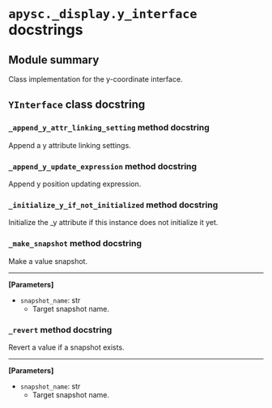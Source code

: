 # `apysc._display.y_interface` docstrings

## Module summary

Class implementation for the y-coordinate interface.

## `YInterface` class docstring

### `_append_y_attr_linking_setting` method docstring

Append a y attribute linking settings.

### `_append_y_update_expression` method docstring

Append y position updating expression.

### `_initialize_y_if_not_initialized` method docstring

Initialize the _y attribute if this instance does not initialize it yet.

### `_make_snapshot` method docstring

Make a value snapshot.<hr>

**[Parameters]**

- `snapshot_name`: str
  - Target snapshot name.

### `_revert` method docstring

Revert a value if a snapshot exists.<hr>

**[Parameters]**

- `snapshot_name`: str
  - Target snapshot name.